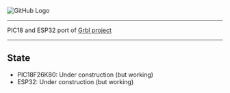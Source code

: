![GitHub Logo](https://github.com/gnea/gnea-Media/blob/master/Grbl%20Logo/Grbl%20Logo%20250px.png?raw=true)

***
PIC18 and ESP32 port of [Grbl project](https://github.com/gnea/grbl)

***

## State
- PIC18F26K80: Under construction (but working)
- ESP32: Under construction (but working)
